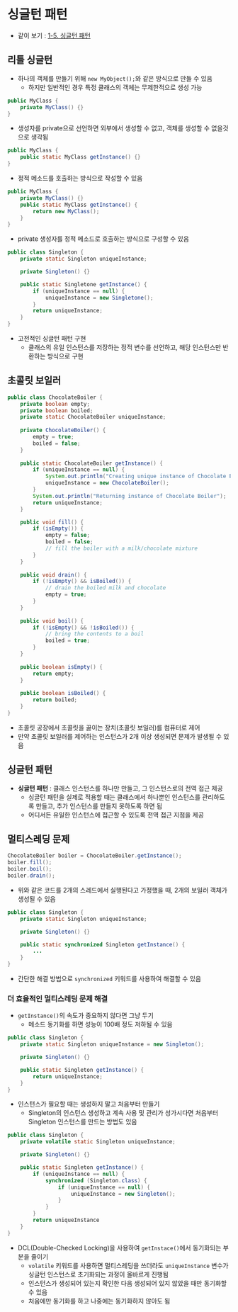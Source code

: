 # 싱글턴 패턴
- 같이 보기 : [1-5. 싱글턴 패턴](../디자인%20패턴에%20뛰어들기/1.%20생성%20패턴/1-5.%20싱글턴%20패턴.md)

## 리틀 싱글턴
- 하나의 객체를 만들기 위해 `new MyObject();`와 같은 방식으로 만들 수 있음
	- 하지만 일반적인 경우 특정 클래스의 객체는 무제한적으로 생성 가능

```Java
public MyClass {
	private MyClass() {}
}
```
- 생성자를 private으로 선언하면 외부에서 생성할 수 없고, 객체를 생성할 수 없을것으로 생각됨

```Java
public MyClass {
	public static MyClass getInstance() {}
}
```
- 정적 메소드를 호출하는 방식으로 작성할 수 있음

```Java
public MyClass {
	private MyClass() {}
	public static MyClass getInstance() {
		return new MyClass();
	}
}
```
- private 생성자를 정적 메소드로 호출하는 방식으로 구성할 수 있음

```Java
public class Singleton {
	private static Singleton uniqueInstance;

	private Singleton() {}

	public static Singletone getInstance() {
		if (uniqueInstance == null) {
			uniqueInstance = new Singletone();
		}
		return uniqueInstance;
	}
}
```
- 고전적인 싱글턴 패턴 구현
	- 클래스의 유일 인스턴스를 저장하는 정적 변수를 선언하고, 해당 인스턴스만 반환하는 방식으로 구현

## 초콜릿 보일러
```Java
public class ChocolateBoiler {
	private boolean empty;
	private boolean boiled;
	private static ChocolateBoiler uniqueInstance;
  
	private ChocolateBoiler() {
		empty = true;
		boiled = false;
	}
  
	public static ChocolateBoiler getInstance() {
		if (uniqueInstance == null) {
			System.out.println("Creating unique instance of Chocolate Boiler");
			uniqueInstance = new ChocolateBoiler();
		}
		System.out.println("Returning instance of Chocolate Boiler");
		return uniqueInstance;
	}

	public void fill() {
		if (isEmpty()) {
			empty = false;
			boiled = false;
			// fill the boiler with a milk/chocolate mixture
		}
	}
 
	public void drain() {
		if (!isEmpty() && isBoiled()) {
			// drain the boiled milk and chocolate
			empty = true;
		}
	}
 
	public void boil() {
		if (!isEmpty() && !isBoiled()) {
			// bring the contents to a boil
			boiled = true;
		}
	}
  
	public boolean isEmpty() {
		return empty;
	}
 
	public boolean isBoiled() {
		return boiled;
	}
}
```
- 초콜릿 공장에서 초콜릿을 끓이는 장치(초콜릿 보일러)를 컴퓨터로 제어
- 만약 초콜릿 보일러를 제어하는 인스턴스가 2개 이상 생성되면 문제가 발생될 수 있음

## 싱글턴 패턴
- **싱글턴 패턴** : 클래스 인스턴스를 하나만 만들고, 그 인스턴스로의 전역 접근 제공
	- 싱글턴 패턴을 실제로 적용할 때는 클래스에서 하나뿐인 인스턴스를 관리하도록 만들고, 추가 인스턴스를 만들지 못하도록 하면 됨
	- 어디서든 유일한 인스턴스에 접근할 수 있도록 전역 접근 지점을 제공

## 멀티스레딩 문제
```Java
ChocolateBoiler boiler = ChocolateBoiler.getInstance();
boiler.fill();
boiler.boil();
boiler.drain();
```
- 위와 같은 코드를 2개의 스레드에서 실행된다고 가정했을 때, 2개의 보일러 객체가 생성될 수 있음

```Java
public class Singleton {
	private static Singleton uniqueInstance;

	private Singleton() {}

	public static synchronized Singleton getInstance() {
		...
	}
}
```
- 간단한 해결 방법으로 `synchronized` 키워드를 사용하여 해결할 수 있음

### 더 효율적인 멀티스레딩 문제 해결
- `getInstance()`의 속도가 중요하지 않다면 그냥 두기
	- 메소드 동기화를 하면 성능이 100배 정도 저하될 수 있음

```Java
public class Singleton {
	private static Singleton uniqueInstance = new Singleton();

	private Singleton() {}

	public static Singleton getInstance() {
		return uniqueInstance;
	}
}
```
- 인스턴스가 필요할 때는 생성하지 말고 처음부터 만들기
	- Singleton의 인스턴스 생성하고 계속 사용 및 관리가 성가시다면 처음부터 Singleton 인스턴스를 만드는 방법도 있음

```Java
public class Singleton {
	private volatile static Singleton uniqueInstance;

	private Singleton() {}

	public static Singleton getInstance() {
		if (uniqueInstance == null) {
			synchronized (Singleton.class) {
				if (uniqueInstance == null) {
					uniqueInstance = new Singleton();
				}
			}
		}
		return uniqueInstance
	}
}
```
- DCL(Double-Checked Locking)을 사용하여 `getInstace()`에서 동기화되는 부분을 줄이기
	- `volatile` 키워드를 사용하면 멀티스레딩을 쓰더라도 `uniqueInstance` 변수가 싱글턴 인스턴스로 초기화되는 과정이 올바르게 진행됨
	- 인스턴스가 생성되어 있는지 확인한 다음 생성되어 있지 않았을 때만 동기화할 수 있음
	- 처음에만 동기화를 하고 나중에는 동기화하지 않아도 됨
